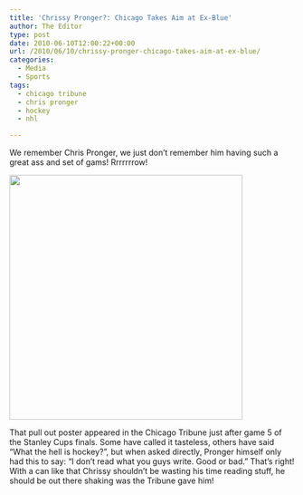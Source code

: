 ```yaml
---
title: 'Chrissy Pronger?: Chicago Takes Aim at Ex-Blue'
author: The Editor
type: post
date: 2010-06-10T12:00:22+00:00
url: /2010/06/10/chrissy-pronger-chicago-takes-aim-at-ex-blue/
categories:
  - Media
  - Sports
tags:
  - chicago tribune
  - chris pronger
  - hockey
  - nhl

---
```

We remember Chris Pronger, we just don&#8217;t remember him having such a great ass and set of gams! Rrrrrrrow!

<a rel="attachment wp-att-4942" href="http://punchingkitty.com/2010/06/10/chrissy-pronger-chicago-takes-aim-at-ex-blue/ept_sports_nhl_experts-718305860-1276014780/"><img class="aligncenter size-full wp-image-4942" title="ept_sports_nhl_experts-718305860-1276014780" src="http://media.punchingkitty.com/wordpress/2010/06/ept_sports_nhl_experts-718305860-1276014780.jpg?filter=full" alt="" width="412" height="432" /></a>

That pull out poster appeared in the Chicago Tribune just after game 5 of the Stanley Cups finals. Some have called it tasteless, others have said &#8220;What the hell is hockey?&#8221;, but when asked directly, Pronger himself only had this to say: &#8220;I don&#8217;t read what you guys write. Good or bad.&#8221; That&#8217;s right! With a can like that Chrissy shouldn&#8217;t be wasting his time reading stuff, he should be out there shaking was the Tribune gave him!
